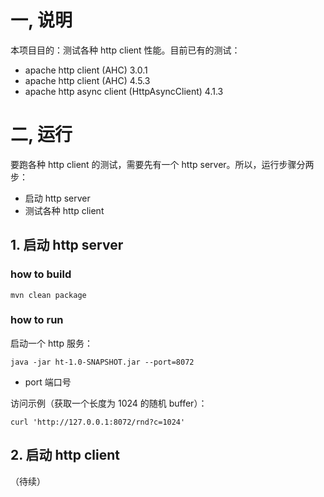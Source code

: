 # 一, 说明

本项目目的：测试各种 http client 性能。目前已有的测试：

* apache http client (AHC) 3.0.1
* apache http client (AHC) 4.5.3
* apache http async client (HttpAsyncClient) 4.1.3

# 二, 运行

要跑各种 http client 的测试，需要先有一个 http server。所以，运行步骤分两步：

* 启动 http server
* 测试各种 http client

## 1. 启动 http server

### how to build

```
mvn clean package
```

### how to run

启动一个 http 服务：

```
java -jar ht-1.0-SNAPSHOT.jar --port=8072
```

* port 端口号

访问示例（获取一个长度为 1024 的随机 buffer）：

```
curl 'http://127.0.0.1:8072/rnd?c=1024'
```

## 2. 启动 http client

（待续）